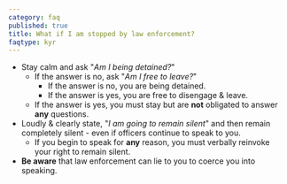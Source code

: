 ```yaml
---
category: faq
published: true
title: What if I am stopped by law enforcement?
faqtype: kyr
---
```

* Stay calm and ask "_Am I being detained?_"
  * If the answer is no, ask "_Am I free to leave?_" 
  	* If the answer is no, you are being detained.
  	* If the answer is yes, you are free to disengage & leave.
  * If the answer is yes, you must stay but are **not** obligated to answer **any** questions.
* Loudly & clearly state, "_I am going to remain silent_" and then remain completely silent - even if officers continue to speak to you.
	* If you begin to speak for **any** reason, you must verbally reinvoke your right to remain silent.
* **Be aware** that law enforcement can lie to you to coerce you into speaking.
